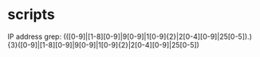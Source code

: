# scripts

IP address grep: (([0-9]|[1-8][0-9]|9[0-9]|1[0-9]{2}|2[0-4][0-9]|25[0-5])\.){3}([0-9]|[1-8][0-9]|9[0-9]|1[0-9]{2}|2[0-4][0-9]|25[0-5])
